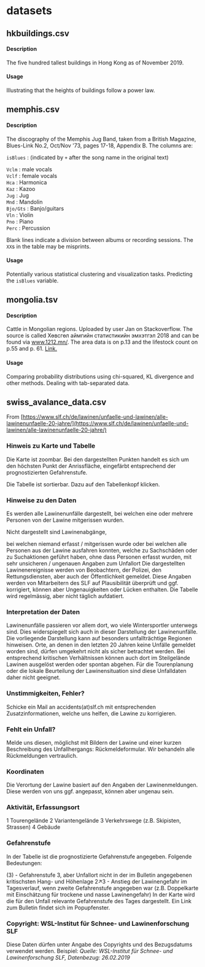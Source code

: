# datasets

## hkbuildings.csv
#### Description
The five hundred tallest buildings in Hong Kong as of November 2019.
#### Usage
Illustrating that the heights of buildings follow a power law.

## memphis.csv
#### Description
The discography of the Memphis Jug Band, taken from a British Magazine, Blues-Link No.2, Oct/Nov '73, pages 17-18, Appendix B. The columns are:

`isBlues` : (indicated by  `+` after the song name in the original text)

`Vclm`    : male vocals<br/>
`Vclf`    : female vocals<br/>
`Hca`     : Harmonica<br/>
`Kaz`     : Kazoo<br/>
`Jug`     : Jug<br/>
`Mnd`     : Mandolin<br/>
`Bjo/Gts` : Banjo/guitars<br/>
`Vln`     : Violin<br/>
`Pno`     : Piano<br/>
`Perc`    : Percussion<br/>

Blank lines indicate a division between albums or recording sessions. The `XX`s in the table may be misprints.
#### Usage
Potentially various statistical clustering and visualization tasks. Predicting the `isBlues` variable.

## mongolia.tsv
#### Description
Cattle in Mongolian regions. Uploaded by user Jan on Stackoverflow. The source is called Хөвсгөл аймгийн статистикийн эмхэтгэл 2018 and can be found via www.1212.mn/. The area data is on p.13 and the lifestock count on p.55 and p. 61. [Link.](https://history.stackexchange.com/questions/63632/why-was-the-northern-boundary-of-the-mongol-empire-set-where-it-was)
#### Usage
Comparing probability distributions using chi-squared, KL divergence and other methods. Dealing with tab-separated data.

## swiss_avalance_data.csv
From [https://www.slf.ch/de/lawinen/unfaelle-und-lawinen/alle-lawinenunfaelle-20-jahre/](https://www.slf.ch/de/lawinen/unfaelle-und-lawinen/alle-lawinenunfaelle-20-jahre/)

### Hinweis zu Karte und Tabelle
Die Karte ist zoombar. Bei den dargestellten Punkten handelt es sich um den höchsten Punkt der Anrissfläche, eingefärbt entsprechend der prognostizierten Gefahrenstufe.

Die Tabelle ist sortierbar. Dazu auf den Tabellenkopf klicken.

### Hinweise zu den Daten
Es werden alle Lawinenunfälle dargestellt, bei welchen eine oder mehrere Personen von der Lawine mitgerissen wurden.

Nicht dargestellt sind Lawinenabgänge,

bei welchen niemand erfasst / mitgerissen wurde oder bei welchen alle Personen aus der Lawine ausfahren konnten,
welche zu Sachschäden oder zu Suchaktionen geführt haben, ohne dass Personen erfasst wurden,
mit sehr unsicheren / ungenauen Angaben zum Unfallort
Die dargestellten Lawinenereignisse werden von Beobachtern, der Polizei, den Rettungsdiensten, aber auch der Öffentlichkeit gemeldet. Diese Angaben werden von Mitarbeitern des SLF auf Plausibilität überprüft und ggf. korrigiert, können aber Ungenauigkeiten oder Lücken enthalten. Die Tabelle wird regelmässig, aber nicht täglich aufdatiert.

### Interpretation der Daten
Lawinenunfälle passieren vor allem dort, wo viele Wintersportler unterwegs sind. Dies widerspiegelt sich auch in dieser Darstellung der Lawinenunfälle. Die vorliegende Darstellung kann auf besonders unfallträchtige Regionen hinweisen. Orte, an denen in den letzten 20 Jahren keine Unfälle gemeldet worden sind, dürfen umgekehrt nicht als sicher betrachtet werden. Bei entsprechend kritischen Verhältnissen können auch dort im Steilgelände Lawinen ausgelöst werden oder spontan abgehen. Für die Tourenplanung oder die lokale Beurteilung der Lawinensituation sind diese Unfalldaten daher nicht geeignet.

### Unstimmigkeiten, Fehler?
Schicke ein Mail an accidents(at)slf.ch mit entsprechenden Zusatzinformationen, welche uns helfen, die Lawine zu korrigieren.

### Fehlt ein Unfall?
Melde uns diesen, möglichst mit Bildern der Lawine und einer kurzen Beschreibung des Unfallhergangs: Rückmeldeformular. Wir behandeln alle Rückmeldungen vertraulich.

### Koordinaten
Die Verortung der Lawine basiert auf den Angaben der Lawinenmeldungen. Diese werden von uns ggf. angepasst, können aber ungenau sein.

### Aktivität, Erfassungsort
1 Tourengelände
2 Variantengelände
3 Verkehrswege (z.B. Skipisten, Strassen)
4 Gebäude

### Gefahrenstufe
In der Tabelle ist die prognostizierte Gefahrenstufe angegeben. Folgende Bedeutungen:

(3) - Gefahrenstufe 3, aber Unfallort nicht in der im Bulletin angegebenen kritischsten Hang- und Höhenlage
2↗3 - Anstieg der Lawinengefahr im Tagesverlauf, wenn zweite Gefahrenstufe angegeben war (z.B. Doppelkarte mit Einschätzung für trockene und nasse Lawinengefahr)
In der Karte wird die für den Unfall relevante Gefahrenstufe des Tages dargestellt. Ein Link zum Bulletin findet sich im Popupfenster.

### Copyright: WSL-Institut für Schnee- und Lawinenforschung SLF

Diese Daten dürfen unter Angabe des Copyrights und des Bezugsdatums verwendet werden. Beispiel: *Quelle: WSL-Institut für Schnee- und Lawinenforschung SLF, Datenbezug: 26.02.2019*
